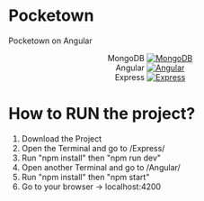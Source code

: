 # Pocketown
Pocketown on Angular

<p align="center">
  MongoDB
  <a href="https://www.mongodb.com/">
    <img src="https://badge.fury.io/js/mongoose.svg" alt="MongoDB">
  </a><br>
  Angular
  <a href="https://www.angular.io/">
    <img src="https://badge.fury.io/js/%40angular%2Fcore.svg" alt="Angular">
  </a><br>
  Express
  <a href="http://expressjs.com/">
    <img src="https://badge.fury.io/js/express.svg" alt="Express">
  </a>
 </p>

 # How to RUN the project?

 1. Download the Project
 2. Open the Terminal and go to /Express/
 3. Run "npm install" then "npm run dev"
 4. Open another Terminal and go to /Angular/
 5. Run "npm install" then "npm start"
 6. Go to your browser -> localhost:4200
